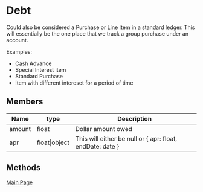 #  Debt
Could also be considered a Purchase or Line Item in a standard ledger. This will
essentially be the one place that we track a group purchase under an account.

Examples:
- Cash Advance
- Special Interest item
- Standard Purchase
- Item with different intereset for a period of time

## Members
| Name | type | Description |
| --- | --- | --- |
| amount | float | Dollar amount owed |
| apr | float\|object | This will  either be null or { apr: float, endDate: date } |


## Methods

[Main Page](../docs.md)

